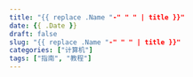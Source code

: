 ```yaml
---
title: "{{ replace .Name "-" " " | title }}"
date: {{ .Date }}
draft: false
slug: "{{ replace .Name "-" " " | title }}"
categories: ["计算机"]
tags: ["指南", "教程"]
---
```




<!--more-->